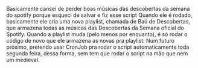 Basicamente cansei de perder boas músicas das descobertas da semana do spotify porque esqueci de salvar e fiz esse script
Quando ele é rodado, basicamente ele cria uma nova playlist, chamada de Baú de Descobertas, que armazena todas as músicas das Descobertas da Semana oficial do Spotify. Quando a playlist muda (pelo menos por enquanto), é só rodar o código de novo que ele armazena as novas pra playlist.
Num futuro próximo, pretendo usar CronJob pra rodar o script automaticamente toda segunda feira, dessa forma, sem tem que rodar o script na mão que nem um medieval.
